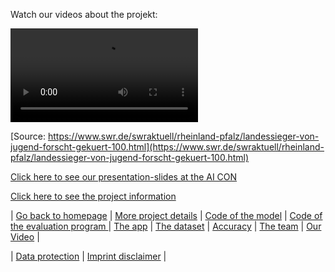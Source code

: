 Watch our videos about the projekt:

![](https://github.com/MatheLi/Fall_Detection_App_AI/blob/master/res/SWR.mp4)



[Source: https://www.swr.de/swraktuell/rheinland-pfalz/landessieger-von-jugend-forscht-gekuert-100.html](https://www.swr.de/swraktuell/rheinland-pfalz/landessieger-von-jugend-forscht-gekuert-100.html)

[Click here to see our presentation-slides at the AI CON](https://www.youtube.com/watch?v=Fi_lD6dlfEU)

[Click here to see the project information](https://www.youtube.com/watch?v=XQqo0KjTO1Q&feature=youtu.be)






| [Go back to homepage](https://matheli.github.io/Fall_Detection_App_AI/.) | [More project details](https://matheli.github.io/Fall_Detection_App_AI/posts/More%20details.html) | [Code of the model](https://matheli.github.io/Fall_Detection_App_AI/posts/First_model.html) | [Code of the evaluation program ](https://matheli.github.io/Fall_Detection_App_AI/posts/Second_model.html) | [The app](https://matheli.github.io/Fall_Detection_App_AI/posts/The_app_code.html) | [The dataset](https://matheli.github.io/Fall_Detection_App_AI/posts/The_dataset.html) | [Accuracy](https://matheli.github.io/Fall_Detection_App_AI/posts/Accuracy.html) | [The team](https://matheli.github.io/Fall_Detection_App_AI/posts/The_team/The_team.html) | [Our Video](https://matheli.github.io/Fall_Detection_App_AI/posts/The_Video.html) |


| [Data protection](https://matheli.github.io/Fall_Detection_App_AI/posts/Datenschutzerkl%C3%A4rung) | [Imprint disclaimer](https://matheli.github.io/Fall_Detection_App_AI/posts/Impressum_Haftungsauschluss) |

